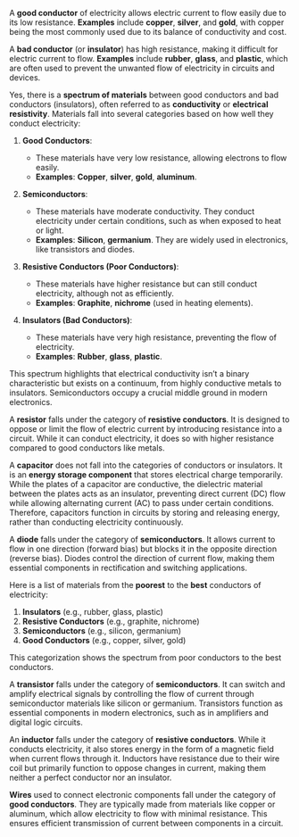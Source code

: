 A **good conductor** of electricity allows electric current to flow easily due to its low resistance. **Examples** include **copper**, **silver**, and **gold**, with copper being the most commonly used due to its balance of conductivity and cost.

A **bad conductor** (or **insulator**) has high resistance, making it difficult for electric current to flow. **Examples** include **rubber**, **glass**, and **plastic**, which are often used to prevent the unwanted flow of electricity in circuits and devices.

Yes, there is a **spectrum of materials** between good conductors and bad conductors (insulators), often referred to as **conductivity** or **electrical resistivity**. Materials fall into several categories based on how well they conduct electricity:

1. **Good Conductors**:
   - These materials have very low resistance, allowing electrons to flow easily.
   - **Examples**: **Copper**, **silver**, **gold**, **aluminum**.
   
2. **Semiconductors**:
   - These materials have moderate conductivity. They conduct electricity under certain conditions, such as when exposed to heat or light.
   - **Examples**: **Silicon**, **germanium**. They are widely used in electronics, like transistors and diodes.
   
3. **Resistive Conductors (Poor Conductors)**:
   - These materials have higher resistance but can still conduct electricity, although not as efficiently.
   - **Examples**: **Graphite**, **nichrome** (used in heating elements).

4. **Insulators (Bad Conductors)**:
   - These materials have very high resistance, preventing the flow of electricity.
   - **Examples**: **Rubber**, **glass**, **plastic**.

This spectrum highlights that electrical conductivity isn’t a binary characteristic but exists on a continuum, from highly conductive metals to insulators. Semiconductors occupy a crucial middle ground in modern electronics.

A **resistor** falls under the category of **resistive conductors**. It is designed to oppose or limit the flow of electric current by introducing resistance into a circuit. While it can conduct electricity, it does so with higher resistance compared to good conductors like metals.

A **capacitor** does not fall into the categories of conductors or insulators. It is an **energy storage component** that stores electrical charge temporarily. While the plates of a capacitor are conductive, the dielectric material between the plates acts as an insulator, preventing direct current (DC) flow while allowing alternating current (AC) to pass under certain conditions. Therefore, capacitors function in circuits by storing and releasing energy, rather than conducting electricity continuously.

A **diode** falls under the category of **semiconductors**. It allows current to flow in one direction (forward bias) but blocks it in the opposite direction (reverse bias). Diodes control the direction of current flow, making them essential components in rectification and switching applications.

Here is a list of materials from the **poorest** to the **best** conductors of electricity:

1. **Insulators** (e.g., rubber, glass, plastic)
2. **Resistive Conductors** (e.g., graphite, nichrome)
3. **Semiconductors** (e.g., silicon, germanium)
4. **Good Conductors** (e.g., copper, silver, gold)

This categorization shows the spectrum from poor conductors to the best conductors.

A **transistor** falls under the category of **semiconductors**. It can switch and amplify electrical signals by controlling the flow of current through semiconductor materials like silicon or germanium. Transistors function as essential components in modern electronics, such as in amplifiers and digital logic circuits.

An **inductor** falls under the category of **resistive conductors**. While it conducts electricity, it also stores energy in the form of a magnetic field when current flows through it. Inductors have resistance due to their wire coil but primarily function to oppose changes in current, making them neither a perfect conductor nor an insulator.

**Wires** used to connect electronic components fall under the category of **good conductors**. They are typically made from materials like copper or aluminum, which allow electricity to flow with minimal resistance. This ensures efficient transmission of current between components in a circuit.
